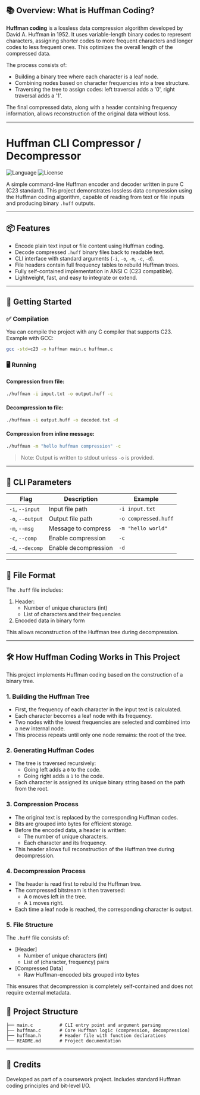 ## 📚 Overview: What is Huffman Coding?

**Huffman coding** is a lossless data compression algorithm developed by David A. Huffman in 1952. 
It uses variable-length binary codes to represent characters, assigning shorter codes to more frequent characters 
and longer codes to less frequent ones. This optimizes the overall length of the compressed data.

The process consists of:
- Building a binary tree where each character is a leaf node.
- Combining nodes based on character frequencies into a tree structure.
- Traversing the tree to assign codes: left traversal adds a '0', right traversal adds a '1'.

The final compressed data, along with a header containing frequency information, allows reconstruction of the original data without loss.

---

# Huffman CLI Compressor / Decompressor

![Language](https://img.shields.io/badge/language-C-blue)
![License](https://img.shields.io/badge/license-MIT-green)

A simple command-line Huffman encoder and decoder written in pure C (C23 standard). This project demonstrates lossless data compression using the Huffman coding algorithm, capable of reading from text or file inputs and producing binary `.huff` outputs.

---

## 📦 Features

- Encode plain text input or file content using Huffman coding.
- Decode compressed `.huff` binary files back to readable text.
- CLI interface with standard arguments (`-i`, `-o`, `-m`, `-c`, `-d`).
- File headers contain full frequency tables to rebuild Huffman trees.
- Fully self-contained implementation in ANSI C (C23 compatible).
- Lightweight, fast, and easy to integrate or extend.

---

## 🚀 Getting Started

### ✅ Compilation

You can compile the project with any C compiler that supports C23. Example with GCC:

```bash
gcc -std=c23 -o huffman main.c huffman.c
```

### 🖥️ Running

#### Compression from file:

```bash
./huffman -i input.txt -o output.huff -c
```

#### Decompression to file:

```bash
./huffman -i output.huff -o decoded.txt -d
```

#### Compression from inline message:

```bash
./huffman -m "hello huffman compression" -c
```

> Note: Output is written to stdout unless `-o` is provided.

---

## 🔧 CLI Parameters

| Flag             | Description                              | Example                    |
|------------------|------------------------------------------|----------------------------|
| `-i`, `--input`  | Input file path                          | `-i input.txt`             |
| `-o`, `--output` | Output file path                         | `-o compressed.huff`       |
| `-m`, `--msg`    | Message to compress                      | `-m "hello world"`         |
| `-c`, `--comp`   | Enable compression                       | `-c`                       |
| `-d`, `--decomp` | Enable decompression                     | `-d`                       |

---

## 📁 File Format

The `.huff` file includes:
1. Header:
   - Number of unique characters (int)
   - List of characters and their frequencies
2. Encoded data in binary form

This allows reconstruction of the Huffman tree during decompression.

---

## 🛠️ How Huffman Coding Works in This Project

This project implements Huffman coding based on the construction of a binary tree.

### 1. Building the Huffman Tree
- First, the frequency of each character in the input text is calculated.
- Each character becomes a leaf node with its frequency.
- Two nodes with the lowest frequencies are selected and combined into a new internal node.
- This process repeats until only one node remains: the root of the tree.

### 2. Generating Huffman Codes
- The tree is traversed recursively:
  - Going left adds a `0` to the code.
  - Going right adds a `1` to the code.
- Each character is assigned its unique binary string based on the path from the root.

### 3. Compression Process
- The original text is replaced by the corresponding Huffman codes.
- Bits are grouped into bytes for efficient storage.
- Before the encoded data, a header is written:
  - The number of unique characters.
  - Each character and its frequency.
- This header allows full reconstruction of the Huffman tree during decompression.

### 4. Decompression Process
- The header is read first to rebuild the Huffman tree.
- The compressed bitstream is then traversed:
  - A `0` moves left in the tree.
  - A `1` moves right.
- Each time a leaf node is reached, the corresponding character is output.

### 5. File Structure
The `.huff` file consists of:
- [Header]
  - Number of unique characters (int)
  - List of (character, frequency) pairs
- [Compressed Data]
  - Raw Huffman-encoded bits grouped into bytes

This ensures that decompression is completely self-contained and does not require external metadata.

## 📂 Project Structure

```text
├── main.c          # CLI entry point and argument parsing
├── huffman.c       # Core Huffman logic (compression, decompression)
├── huffman.h       # Header file with function declarations
└── README.md       # Project documentation
```

---

## 🙌 Credits

Developed as part of a coursework project. Includes standard Huffman coding principles and bit-level I/O.
